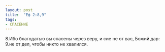 ```yaml
---
layout: post
title:  "Еф 2:8,9"
tags:
- СПАСЕНИЕ
---
```


8.Ибо благодатью вы спасены через веру, и сие не от вас, Божий дар: 9.не от дел, чтобы никто не хвалился.
